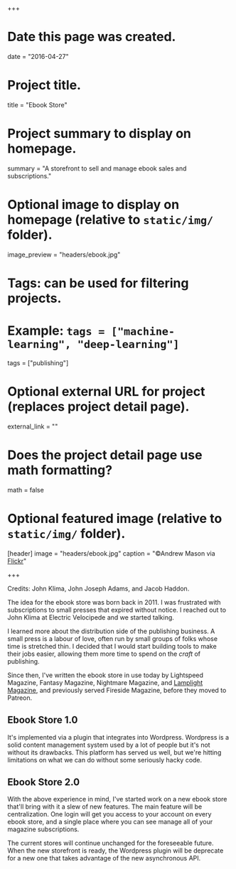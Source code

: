+++
# Date this page was created.
date = "2016-04-27"

# Project title.
title = "Ebook Store"

# Project summary to display on homepage.
summary = "A storefront to sell and manage ebook sales and subscriptions."

# Optional image to display on homepage (relative to `static/img/` folder).
image_preview = "headers/ebook.jpg"

# Tags: can be used for filtering projects.
# Example: `tags = ["machine-learning", "deep-learning"]`
tags = ["publishing"]

# Optional external URL for project (replaces project detail page).
external_link = ""

# Does the project detail page use math formatting?
math = false

# Optional featured image (relative to `static/img/` folder).
[header]
image = "headers/ebook.jpg"
caption = "©Andrew Mason via <a href='https://www.flickr.com/photos/a_mason/4738779282/'>Flickr</a>"

+++

Credits: John Klima, John Joseph Adams, and Jacob Haddon.

The idea for the ebook store was born back in 2011. I was frustrated with subscriptions to small presses that expired without notice. I reached out to John Klima at Electric Velocipede and we started talking.

I learned more about the distribution side of the publishing business. A small press is a labour of love, often run by small groups of folks whose time is stretched thin. I decided that I would start building tools to
make their jobs easier, allowing them more time to spend on the *craft* of publishing.

Since then, I've written the ebook store in use today by Lightspeed Magazine, Fantasy Magazine, Nightmare Magazine, and <a href="http://lamplightmagazine.com/">Lamplight Magazine</a>, and previously served Fireside Magazine, before they moved to Patreon.

## Ebook Store 1.0
It's implemented via a plugin that integrates into Wordpress. Wordpress is a solid content management system used by a lot of people but it's not without its drawbacks. This platform has served us well, but we're hitting limitations on what we can do without some seriously hacky code.

## Ebook Store 2.0

With the above experience in mind, I've started work on a new ebook store that'll bring with it a slew of new features. The main feature will be centralization. One login will get you access to your account on every ebook store, and a single place where you can see manage all of your magazine subscriptions.

The current stores will continue unchanged for the foreseeable future. When the new storefront is ready, the Wordpress plugin will be deprecate for a new one that takes advantage of the new asynchronous API.
